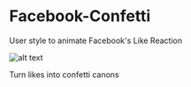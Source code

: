 # Facebook-Confetti

User style to animate Facebook's Like Reaction

![alt text](https://media.giphy.com/media/qODledw44GawE/giphy.gif)

Turn likes into confetti canons
